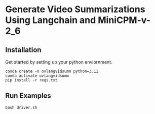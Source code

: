 # Generate Video Summarizations Using Langchain and MiniCPM-v-2_6  

## Installation
Get started by setting up your python enviornment.
```
conda create -n ovlangvidsumm python=3.11
conda activate ovlangvidsumm
pip install -r reqs.txt
```

## Run Examples
```
bash driver.sh
```